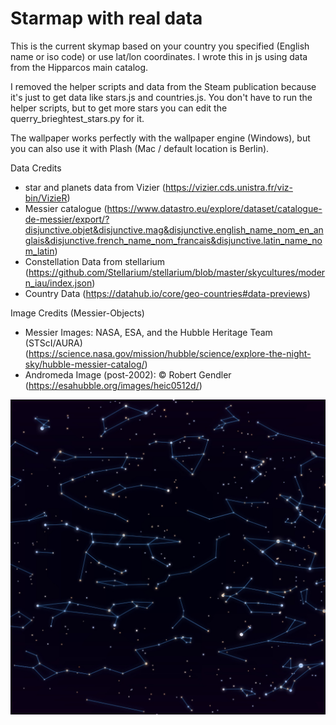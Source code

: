 # Starmap with real data

This is the current skymap based on your country you specified (English name or iso code) or use lat/lon coordinates. I wrote this in js using data from the Hipparcos main catalog.

I removed the helper scripts and data from the Steam publication because it's just to get data like stars.js and countries.js. You don't have to run the helper scripts, but to get more stars you can edit the querry_brieghtest_stars.py for it.

The wallpaper works perfectly with the wallpaper engine (Windows), but you can also use it with Plash (Mac / default location is Berlin).

Data Credits

- star and planets data from Vizier (https://vizier.cds.unistra.fr/viz-bin/VizieR)
- Messier catalogue (https://www.datastro.eu/explore/dataset/catalogue-de-messier/export/?disjunctive.objet&disjunctive.mag&disjunctive.english_name_nom_en_anglais&disjunctive.french_name_nom_francais&disjunctive.latin_name_nom_latin)
- Constellation Data from stellarium (https://github.com/Stellarium/stellarium/blob/master/skycultures/modern_iau/index.json)
- Country Data (https://datahub.io/core/geo-countries#data-previews) 

Image Credits (Messier-Objects)

- Messier Images: NASA, ESA, and the Hubble Heritage Team (STScI/AURA)
(https://science.nasa.gov/mission/hubble/science/explore-the-night-sky/hubble-messier-catalog/)
- Andromeda Image (post-2002): © Robert Gendler (https://esahubble.org/images/heic0512d/)

![alt text](/website/preview.jpg)
